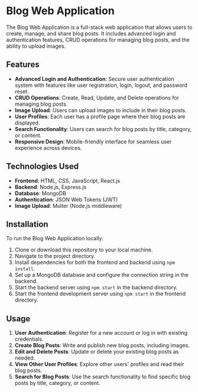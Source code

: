# Blog Web Application

The Blog Web Application is a full-stack web application that allows users to create, manage, and share blog posts. It includes advanced login and authentication features, CRUD operations for managing blog posts, and the ability to upload images.

## Features

- **Advanced Login and Authentication**: Secure user authentication system with features like user registration, login, logout, and password reset.
- **CRUD Operations**: Create, Read, Update, and Delete operations for managing blog posts.
- **Image Upload**: Users can upload images to include in their blog posts.
- **User Profiles**: Each user has a profile page where their blog posts are displayed.
- **Search Functionality**: Users can search for blog posts by title, category, or content.
- **Responsive Design**: Mobile-friendly interface for seamless user experience across devices.

## Technologies Used

- **Frontend**: HTML, CSS, JavaScript, React.js
- **Backend**: Node.js, Express.js
- **Database**: MongoDB
- **Authentication**: JSON Web Tokens (JWT)
- **Image Upload**: Multer (Node.js middleware)

## Installation

To run the Blog Web Application locally:

1. Clone or download this repository to your local machine.
2. Navigate to the project directory.
3. Install dependencies for both the frontend and backend using `npm install`.
4. Set up a MongoDB database and configure the connection string in the backend.
5. Start the backend server using `npm start` in the backend directory.
6. Start the frontend development server using `npm start` in the frontend directory.

## Usage

1. **User Authentication**: Register for a new account or log in with existing credentials.
2. **Create Blog Posts**: Write and publish new blog posts, including images.
3. **Edit and Delete Posts**: Update or delete your existing blog posts as needed.
4. **View Other User Profiles**: Explore other users' profiles and read their blog posts.
5. **Search for Blog Posts**: Use the search functionality to find specific blog posts by title, category, or content.



